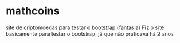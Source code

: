 # mathcoins
site de criptomoedas para testar o bootstrap (fantasia)
Fiz o site basicamente para testar o bootstrap, já que não praticava há 2 anos

